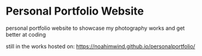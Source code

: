 # Personal Portfolio Website
personal portfolio website to showcase my photography works and get better at coding

still in the works 
hosted on: https://noahimwind.github.io/personalportfolio/

